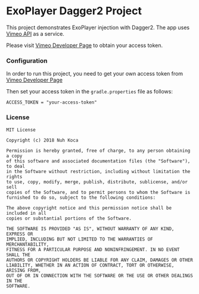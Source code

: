 # ExoPlayer Dagger2 Project

This project demonstrates ExoPlayer injection with Dagger2. The app uses [Vimeo API](https://developer.vimeo.com/) as a service.

Please visit [Vimeo Developer Page](https://developer.vimeo.com/) to obtain your access token.

### Configuration

In order to run this project, you need to get your own access token from [Vimeo Developer Page](https://developer.vimeo.com/)

Then set your access token in the `gradle.properties` file as follows:

    ACCESS_TOKEN = "your-access-token"

### License

```
MIT License

Copyright (c) 2018 Nuh Koca

Permission is hereby granted, free of charge, to any person obtaining a copy
of this software and associated documentation files (the "Software"), to deal
in the Software without restriction, including without limitation the rights
to use, copy, modify, merge, publish, distribute, sublicense, and/or sell
copies of the Software, and to permit persons to whom the Software is
furnished to do so, subject to the following conditions:

The above copyright notice and this permission notice shall be included in all
copies or substantial portions of the Software.

THE SOFTWARE IS PROVIDED "AS IS", WITHOUT WARRANTY OF ANY KIND, EXPRESS OR
IMPLIED, INCLUDING BUT NOT LIMITED TO THE WARRANTIES OF MERCHANTABILITY,
FITNESS FOR A PARTICULAR PURPOSE AND NONINFRINGEMENT. IN NO EVENT SHALL THE
AUTHORS OR COPYRIGHT HOLDERS BE LIABLE FOR ANY CLAIM, DAMAGES OR OTHER
LIABILITY, WHETHER IN AN ACTION OF CONTRACT, TORT OR OTHERWISE, ARISING FROM,
OUT OF OR IN CONNECTION WITH THE SOFTWARE OR THE USE OR OTHER DEALINGS IN THE
SOFTWARE.
```
